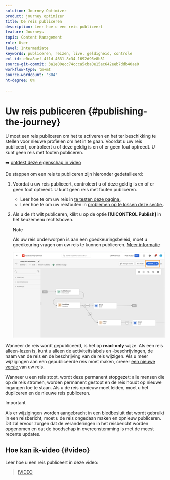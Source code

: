 ```yaml
---
solution: Journey Optimizer
product: journey optimizer
title: De reis publiceren
description: Leer hoe u een reis publiceert
feature: Journeys
topic: Content Management
role: User
level: Intermediate
keywords: publiceren, reizen, live, geldigheid, controle
exl-id: e0ca8aef-4f1d-4631-8c34-1692d96e8b51
source-git-commit: 3a1e00ecc74ccca5cba0e15ac642eeb7ddb40ae0
workflow-type: tm+mt
source-wordcount: '304'
ht-degree: 0%

---
```


# Uw reis publiceren {#publishing-the-journey}

U moet een reis publiceren om het te activeren en het ter beschikking te stellen voor nieuwe profielen om het in te gaan. Voordat u uw reis publiceert, controleert u of deze geldig is en of er geen fout optreedt. U kunt geen reis met fouten publiceren.

➡️ [ ontdekt deze eigenschap in video ](#video)

De stappen om een reis te publiceren zijn hieronder gedetailleerd:

1. Voordat u uw reis publiceert, controleert u of deze geldig is en of er geen fout optreedt. U kunt geen reis met fouten publiceren.

   * Leer hoe te om uw reis in [ te testen deze pagina ](testing-the-journey.md).
   * Leer hoe te om uw reisfouten in [ problemen op te lossen deze sectie ](../building-journeys/troubleshooting.md#checking-for-errors-before-testing).

1. Als u de rit wilt publiceren, klikt u op de optie **[!UICONTROL Publish]** in het keuzemenu rechtsboven.

   >[!NOTE]
   >
   > Als uw reis onderworpen is aan een goedkeuringsbeleid, moet u goedkeuring vragen om uw reis te kunnen publiceren. [Meer informatie](../test-approve/gs-approval.md)


   ![](assets/journeyuc1_18.png)

Wanneer de reis wordt gepubliceerd, is het op **read-only** wijze. Als een reis alleen-lezen is, kunt u alleen de activiteitslabels en -beschrijvingen, de naam van de reis en de beschrijving van de reis wijzigen. Als u meer wijzigingen aan een gepubliceerde reis moet maken, creeer [ een nieuwe versie ](journey-ui.md#journey-versions) van uw reis.

Wanneer u een reis stopt, wordt deze permanent stopgezet: alle mensen die op de reis stromen, worden permanent gestopt en de reis houdt op nieuwe ingangen toe te staan. Als u de reis opnieuw moet leiden, moet u het dupliceren en de nieuwe reis publiceren.


>[!IMPORTANT]
>
>Als er wijzigingen worden aangebracht in een biedbesluit dat wordt gebruikt in een reisbericht, moet u de reis ongedaan maken en opnieuw publiceren.  Dit zal ervoor zorgen dat de veranderingen in het reisbericht worden opgenomen en dat de boodschap in overeenstemming is met de meest recente updates.

## Hoe kan ik-video {#video}

Leer hoe u een reis publiceert in deze video:

>[!VIDEO](https://video.tv.adobe.com/v/3424998?quality=12)